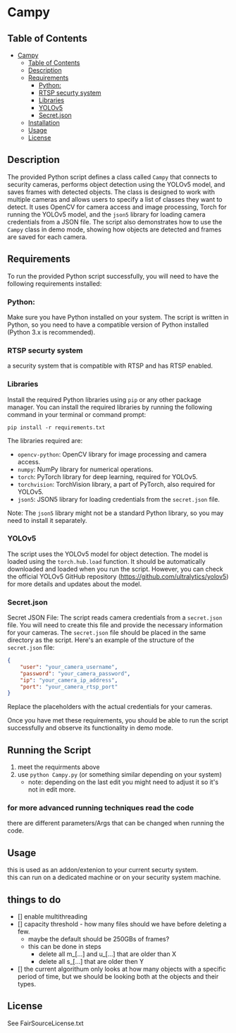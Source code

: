 # Campy


## Table of Contents
<!--TOC-->
* [Campy](#campy)
	* [Table of Contents](#table-of-contents)
	* [Description](#description)
	* [Requirements](#requirements)
		* [Python:](#python:)
		* [RTSP securty system](#rtsp-securty-system)
		* [Libraries](#libraries)
		* [YOLOv5](#yolov5)
		* [Secret.json](#secret.json)
	* [Installation](#installation)
	* [Usage](#usage)
	* [License](#license)

<!--TOC-->

## Description
The provided Python script defines a class called `Campy` that connects to security cameras, performs object detection using the YOLOv5 model, and saves frames with detected objects. The class is designed to work with multiple cameras and allows users to specify a list of classes they want to detect. It uses OpenCV for camera access and image processing, Torch for running the YOLOv5 model, and the `json5` library for loading camera credentials from a JSON file. The script also demonstrates how to use the `Campy` class in demo mode, showing how objects are detected and frames are saved for each camera.

## Requirements
To run the provided Python script successfully, you will need to have the following requirements installed:

### Python: 
Make sure you have Python installed on your system. The script is written in Python, so you need to have a compatible version of Python installed (Python 3.x is recommended).

### RTSP securty system
a security system that is compatible with RTSP and has RTSP enabled.

### Libraries
Install the required Python libraries using `pip` or any other package manager. You can install the required libraries by running the following command in your terminal or command prompt:

   ```
   pip install -r requirements.txt
   ```

   The libraries required are:
   * `opencv-python`: OpenCV library for image processing and camera access.
   * `numpy`: NumPy library for numerical operations.
   * `torch`: PyTorch library for deep learning, required for YOLOv5.
   * `torchvision`: TorchVision library, a part of PyTorch, also required for YOLOv5.
   * `json5`: JSON5 library for loading credentials from the `secret.json` file.

   Note: The `json5` library might not be a standard Python library, so you may need to install it separately.

### YOLOv5
The script uses the YOLOv5 model for object detection. The model is loaded using the `torch.hub.load` function. It should be automatically downloaded and loaded when you run the script. However, you can check the official YOLOv5 GitHub repository (https://github.com/ultralytics/yolov5) for more details and updates about the model.

### Secret.json
Secret JSON File: The script reads camera credentials from a `secret.json` file. You will need to create this file and provide the necessary information for your cameras. The `secret.json` file should be placed in the same directory as the script. Here's an example of the structure of the `secret.json` file:

   ```json
   {
       "user": "your_camera_username",
       "password": "your_camera_password",
       "ip": "your_camera_ip_address",
       "port": "your_camera_rtsp_port"
   }
   ```

   Replace the placeholders with the actual credentials for your cameras.

Once you have met these requirements, you should be able to run the script successfully and observe its functionality in demo mode.

## Running the Script

1. meet the requirments above
2. use `python Campy.py` (or something similar depending on your system)
    * note: depending on the last edit you might need to adjust it so it's not in edit more.

### for more advanced running techniques read the code
there are different parameters/Args that can be changed when running the code.


## Usage

this is used as an addon/extenion to your current securty system.  
this can run on a dedicated machine or on your security system machine.


## things to do
 * [] enable multithreading
 * [] capacity threshold - how many files should we have before deleting a few.
    * maybe the default should be 250GBs of frames?
    * this can be done in steps
        * delete all m_[...] and u_[...] that are older than X
        * delete all s_[...] that are older then Y 
 * [] the current algorithum only looks at how many objects with a specific period of time, but we should be looking both at the objects and their types.



## License

See FairSourceLicense.txt
